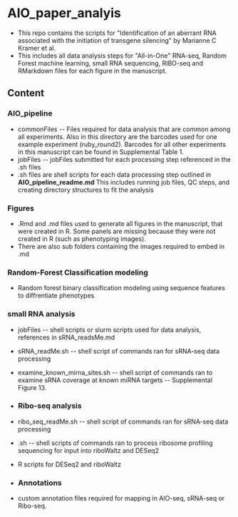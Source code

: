 # AIO_paper_analyis

* This repo contains the scripts for "Identification of an aberrant RNA associated with the initiation of transgene silencing" by Marianne C Kramer et al. 
* This includes all data analysis steps for "All-in-One" RNA-seq, Random Forest machine learning, small RNA sequencing, RIBO-seq and RMarkdown files for each figure in the manuscript. 

## Content

### AIO_pipeline
* commonFiles -- Files required for data analysis that are common among all experiments. Also in this directory are the barcodes used for one example experiment (ruby_round2). Barcodes for all other experiments in this manuscript can be found in Supplemental Table 1.
* jobFiles -- jobFiles submitted for each processing step referenced in the .sh files
* .sh files are shell scripts for each data processing step outlined in **AIO_pipeline_readme.md** This includes running job files, QC steps, and creating directory structures to fit the analysis

### Figures
* .Rmd and .md files used to generate all figures in the manuscript, that were created in R. Some panels are missing because they were not created in R (such as phenotyping images).
* There are also sub folders containing the images required to embed in .md
   
### Random-Forest Classification modeling

* Random forest binary classification modeling using sequence features to diffrentiate phenotypes 
  
### small RNA analysis
* jobFiles -- shell scripts or slurm scripts used for data analysis, references in sRNA_readsMe.md
* sRNA_readMe.sh -- shell script of commands ran for sRNA-seq data processing
* examine_known_mirna_sites.sh -- shell script of commands ran to examine sRNA coverage at known miRNA targets -- Supplemental Figure 13.

* ### Ribo-seq analysis
* ribo_seq_readMe.sh -- shell script of commands ran for sRNA-seq data processing
* .sh -- shell scripts of commands ran to process ribosome profiling sequencing for input into riboWaltz and DESeq2
* R scripts for DESeq2 and riboWaltz

* ### Annotations
* custom annotation files required for mapping in AIO-seq, sRNA-seq or Ribo-seq.
